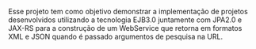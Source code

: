 Esse projeto tem como objetivo demonstrar a implementação de projetos desenvolvidos utilizando a tecnologia EJB3.0 juntamente com JPA2.0 e JAX-RS para a construção de um WebService que retorna em formatos XML e JSON quando é passado argumentos de pesquisa na URL.